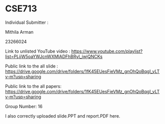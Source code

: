 # CSE713
Individual Submitter :

Mithila Arman

23266024

Link to unlisted YouTube video :
https://www.youtube.com/playlist?list=PLjjW5oaYWJcnWXMlADFhBRyI_iwjQNCKs


Public link to the all slide :
https://drive.google.com/drive/folders/1fK45EUesFieVMz_gnOhQoBqgI_vLTv-m?usp=sharing



Public link to the all papers:
https://drive.google.com/drive/folders/1fK45EUesFieVMz_gnOhQoBqgI_vLTv-m?usp=sharing


Group Number:
16


I also correctly uploaded slide.PPT and report.PDF here.
